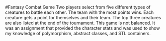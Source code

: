 #Fantasy Combat Game
Two players select from five different types of creatures to battle each other. The team with the most points wins. Each creature gets a point for themselves and their team. The top three creatures are also listed at the end of the tournament.
This game is not balanced. It was an assignment that provided the character stats and was used to show my knowledge of polymorphism, abstract classes, and STL containers.
